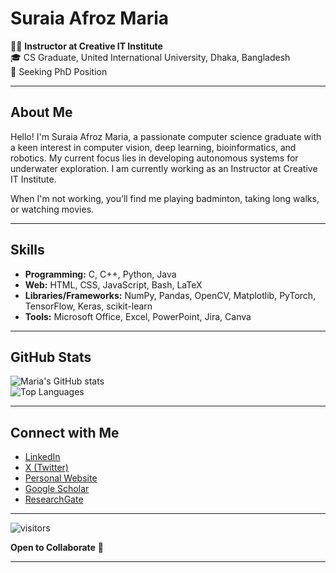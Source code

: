 # Suraia Afroz Maria

👩‍💻 **Instructor at Creative IT Institute**  
🎓 CS Graduate, United International University, Dhaka, Bangladesh  
🔬 Seeking PhD Position  

---

## About Me  

Hello! I'm Suraia Afroz Maria, a passionate computer science graduate with a keen interest in computer vision, deep learning, bioinformatics, and robotics. My current focus lies in developing autonomous systems for underwater exploration. I am currently working as an Instructor at Creative IT Institute.  

When I'm not working, you’ll find me playing badminton, taking long walks, or watching movies.  

---

## Skills  

- **Programming:** C, C++, Python, Java  
- **Web:** HTML, CSS, JavaScript, Bash, LaTeX  
- **Libraries/Frameworks:** NumPy, Pandas, OpenCV, Matplotlib, PyTorch, TensorFlow, Keras, scikit-learn  
- **Tools:** Microsoft Office, Excel, PowerPoint, Jira, Canva  

---

## GitHub Stats  

![Maria's GitHub stats](https://github-readme-stats.vercel.app/api?username=suraiaafrozmaria&show_icons=true&theme=tokyonight)  
![Top Languages](https://github-readme-stats.vercel.app/api/top-langs/?username=suraiaafrozmaria&layout=compact&theme=tokyonight)  

---

## Connect with Me  

- [LinkedIn](https://www.linkedin.com/in/suraiaafrozmaria/)  
- [X (Twitter)](https://x.com/AfrozMaria1)  
- [Personal Website](https://suraiaafrozmaria.github.io)  
- [Google Scholar](https://scholar.google.com/citations?user=sC8TIuEAAAAJ&hl=en)  
- [ResearchGate](https://www.researchgate.net/profile/Suraia-Afroz-Maria?ev=hdr_xprf)  

---

![visitors](https://visitor-badge.laobi.icu/badge?page_id=suraiaafrozmaria)  

**Open to Collaborate** 🤝  

---
